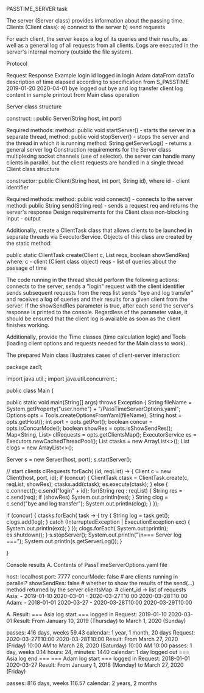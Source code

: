 PASSTIME_SERVER task

The server (Server class) provides information about the passing time. Clients (Client class): a) connect to the server b) send requests

For each client, the server keeps a log of its queries and their results, as well as a general log of all requests from all clients. Logs are executed in the server's internal memory (outside the file system).

Protocol

Request Response Example login id logged in login Adam dataFrom dataTo description of time elapsed according to specification from S_PASSTIME 2019-01-20 2020-04-01
bye logged out bye and log transfer client log content in sample printout from Main class operation

Server class structure

construct: : public Server(String host, int port)

Required methods: method: public void startServer() - starts the server in a separate thread, method: public void stopServer() - stops the server and the thread in which it is running method: String getServerLog() - returns a general server log Construction requirements for the Server class multiplexing socket channels (use of selector). the server can handle many clients in parallel, but the client requests are handled in a single thread Client class structure

constructor: public Client(String host, int port, String id), where id - client identifier

Required methods: method: public void connect() - connects to the server method: public String send(String req) - sends a request req and returns the server's response Design requirements for the Client class non-blocking input - output

Additionally, create a ClientTask class that allows clients to be launched in separate threads via ExecutorService. Objects of this class are created by the static method:

public static ClientTask create(Client c, List<String> reqs, boolean showSendRes)
where: c - client (Client class object) reqs - list of queries about the passage of time

The code running in the thread should perform the following actions: connects to the server, sends a "login" request with the client identifier sends subsequent requests from the reqs list sends "bye and log transfer" and receives a log of queries and their results for a given client from the server. If the showSendRes parameter is true, after each send the server's response is printed to the console. Regardless of the parameter value, it should be ensured that the client log is available as soon as the client finishes working.

Additionally, provide the Time classes (time calculation logic) and Tools (loading client options and requests needed for the Main class to work).

The prepared Main class illustrates cases of client-server interaction:

package zad1;

import java.util.; import java.util.concurrent.;

public class Main {

 public static void main(String[] args) throws Exception { 
  String fileName = System.getProperty("user.home") + "/PassTimeServerOptions.yaml"; 
  Options opts = Tools.createOptionsFromYaml(fileName); 
  String host = opts.getHost(); int port = opts.getPort(); 
  boolean concur = opts.isConcurMode(); boolean showRes = opts.isShowSendRes(); 
  Map<String, List> clRequests = opts.getClientsMap(); 
  ExecutorService es = Executors.newCachedThreadPool(); 
  List ctasks = new ArrayList<>(); List clogs = new ArrayList<>();

 Server s = new Server(host, port);
 s.startServer();

 // start clients
 clRequests.forEach( (id, reqList) -> {
  Client c = new Client(host, port, id);
  if (concur) {
  ClientTask ctask = ClientTask.create(c, reqList, showRes);
  ctasks.add(ctask);
  es.execute(ctask);
  } else {
  c.connect();
  c.send("login" + id);
  for(String req : reqList) {
  String res = c.send(req);
  if (showRes) System.out.println(res);
  }
  String clog = c.send("bye and log transfer");
  System.out.println(clog);
  }
 });

 if (concur) {
 ctasks.forEach( task -> {
 try {
 String log = task.get();
 clogs.add(log);
 } catch (InterruptedException | ExecutionException exc) {
 System.out.println(exc);
 }
 });
 clogs.forEach( System.out::println);
 es.shutdown();
 }
 s.stopServer();
 System.out.println("\n=== Server log ===");
 System.out.println(s.getServerLog());
 }

}

Console results A. Contents of PassTimeServerOptions.yaml file

host: localhost port: 7777 concurMode: false # are clients running in parallel? showSendRes: false # whether to show the results of the send(...) method returned by the server clientsMap: # client_id -> list of requests Asia: - 2019-01-10 2020-03-01 - 2020-03-27T10:00 2020-03-28T10:00 Adam: - 2018-01-01 2020-03-27 - 2020-03-28T10:00 2020-03-29T10:00

A. Result: === Asia log start === logged in Request: 2019-01-10 2020-03-01 Result: From January 10, 2019 (Thursday) to March 1, 2020 (Sunday)

passes: 416 days, weeks 59.43
calendar: 1 year, 1 month, 20 days Request: 2020-03-27T10:00 2020-03-28T10:00 Result: From March 27, 2020 (Friday) 10:00 AM to March 28, 2020 (Saturday) 10:00 AM 10:00
passes: 1 day, weeks 0.14
hours: 24, minutes: 1440
calendar: 1 day logged out === Asia log end ===
=== Adam log start === logged in Request: 2018-01-01 2020-03-27 Result: From January 1, 2018 (Monday) to March 27, 2020 (Friday)

passes: 816 days, weeks 116.57
calendar: 2 years, 2 months
